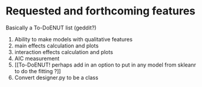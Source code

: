 # Requested and forthcoming features

Basically a To-DoENUT list (geddit?)

  1. Ability to make models with qualitative features
  2. main effects calculation and plots
  3. interaction effects calculation and plots
  4. AIC measurement
  5. \[\[To-DoENUT! perhaps add in an option to put in any model from skleanr to do the fitting ?\]\]
  6. Convert designer.py to be a class
